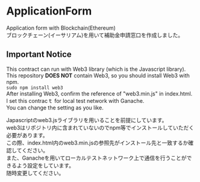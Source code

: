 # ApplicationForm
Application form with Blockchain(Ethereum)<br>
ブロックチェーン(イーサリアム)を用いて補助金申請窓口を作成しました。

## Important Notice
This contract can run with Web3 library (which is the Javascript library).<br>
This repository __DOES NOT__ contain Web3, so you should install Web3 with npm.<br>
`sudo npm install web3`<br>
After installing Web3, confirm the reference of "web3.min.js" in index.html.<br>
I set this contracｔ for local test network with Ganache.<br>
You can change the setting as you like.<br>

Japascriptのweb3.jsライブラリを用いることを前提にしています。<br>
web3はリポジトリ内に含まれていないのでnpm等でインストールしていただく必要があります。<br>
この際、index.html内のweb3.min.jsの参照先がインストール先と一致するか確認してください。<br>
また、Ganacheを用いてローカルテストネットワーク上で通信を行うことができるよう設定をしています。<br>
随時変更してください。
